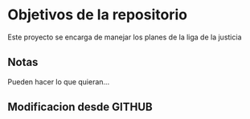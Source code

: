 # Objetivos de la repositorio

Este proyecto se encarga de manejar los planes de la liga de la justicia


## Notas
Pueden hacer lo que quieran...

## Modificacion desde GITHUB
